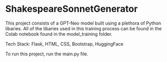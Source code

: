 # ShakespeareSonnetGenerator

This project consists of a GPT-Neo model built using a plethora of Python libaries. 
All of the libaries used in this training process can be found in the Colab notebook found in the model_training folder.

Tech Stack: Flask, HTML, CSS, Bootstrap, HuggingFace

To run this project, run the main.py file.